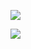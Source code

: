 ![](https://pandao.github.io/editor.md/images/logos/editormd-logo-180x180.png)

![](https://img.shields.io/github/last-commit/jaackkiscool/xd)
